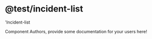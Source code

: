 @test/incident-list
===============================================
&#39;Incident-list

Component Authors, provide some documentation for your users here!